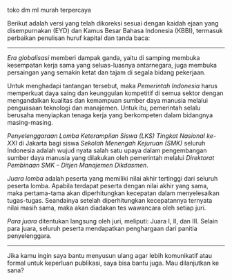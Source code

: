 
toko dm ml murah terpercaya



Berikut adalah versi yang telah dikoreksi sesuai dengan kaidah ejaan yang disempurnakan (EYD) dan Kamus Besar Bahasa Indonesia (KBBI), termasuk perbaikan penulisan huruf kapital dan tanda baca:

---

*Era globalisasi* memberi dampak ganda, yaitu di samping membuka kesempatan kerja sama yang seluas-luasnya antarnegara, juga membuka persaingan yang semakin ketat dan tajam di segala bidang pekerjaan.

Untuk menghadapi tantangan tersebut, maka *Pemerintah Indonesia* harus memperkuat daya saing dan keunggulan kompetitif di semua sektor dengan mengandalkan kualitas dan kemampuan sumber daya manusia melalui penguasaan teknologi dan manajemen. Untuk itu, pemerintah selalu berusaha menyiapkan tenaga kerja yang berkompeten dalam bidangnya masing-masing.

*Penyelenggaraan Lomba Keterampilan Siswa (LKS) Tingkat Nasional ke-XXI* di Jakarta bagi siswa *Sekolah Menengah Kejuruan (SMK)* seluruh Indonesia adalah wujud nyata salah satu upaya dalam pengembangan sumber daya manusia yang dilakukan oleh pemerintah melalui *Direktorat Pembinaan SMK – Ditjen Manajemen Dikdasmen*.

*Juara lomba* adalah peserta yang memiliki nilai akhir tertinggi dari seluruh peserta lomba. Apabila terdapat peserta dengan nilai akhir yang sama, maka pertama-tama akan diperhitungkan kecepatan dalam menyelesaikan tugas-tugas. Seandainya setelah diperhitungkan kecepatannya ternyata nilai masih sama, maka akan diadakan tes wawancara oleh setiap juri.

*Para juara* ditentukan langsung oleh juri, meliputi: Juara I, II, dan III. Selain para juara, seluruh peserta mendapatkan penghargaan dari panitia penyelenggara.

---

Jika kamu ingin saya bantu menyusun ulang agar lebih komunikatif atau formal untuk keperluan publikasi, saya bisa bantu juga. Mau dilanjutkan ke sana?